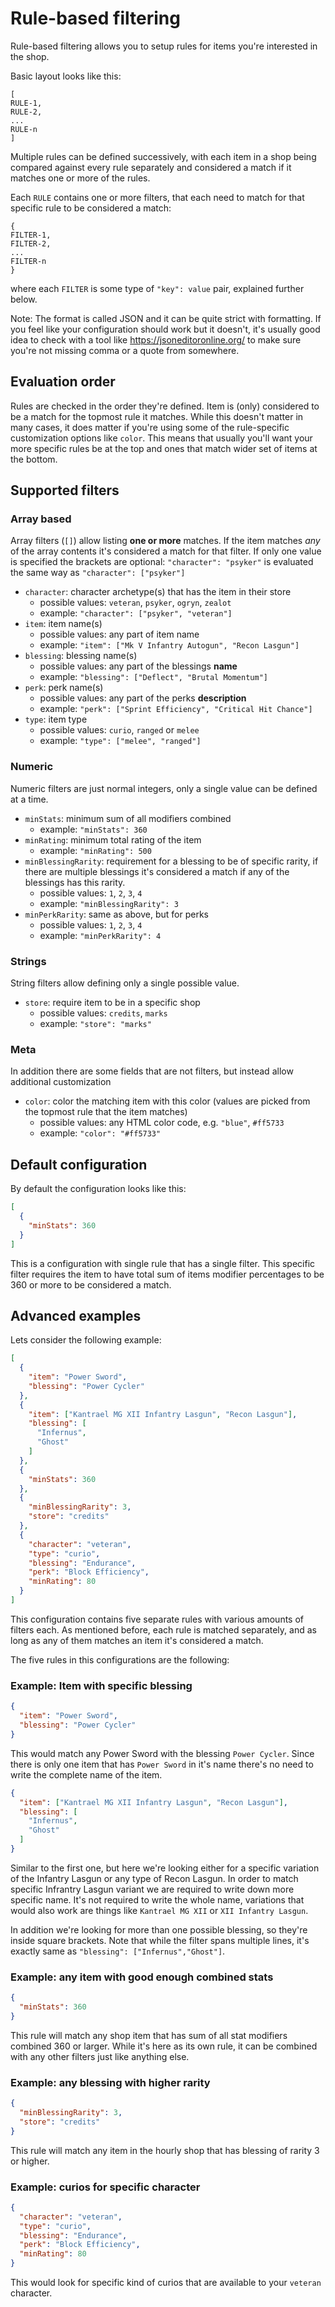 # Rule-based filtering

Rule-based filtering allows you to setup rules for items you're interested in the shop.

Basic layout looks like this:

```
[
RULE-1,
RULE-2,
...
RULE-n
]
```

Multiple rules can be defined successively, with each item in a shop being compared against every rule separately and considered a match if it matches one or more of the rules.

Each `RULE` contains one or more filters, that each need to match for that specific rule to be considered a match:

```
{
FILTER-1,
FILTER-2,
...
FILTER-n
}
```

where each `FILTER` is some type of `"key": value` pair, explained further below.

Note: The format is called JSON and it can be quite strict with formatting. If you feel like your configuration should work but it doesn't, it's usually good idea to check with a tool like https://jsoneditoronline.org/ to make sure you're not missing comma or a quote from somewhere.

## Evaluation order

Rules are checked in the order they're defined. Item is (only) considered to be a match for the topmost rule it matches. While this doesn't matter in many cases, it does matter if you're using some of the rule-specific customization options like `color`. This means that usually you'll want your more specific rules be at the top and ones that match wider set of items at the bottom.

## Supported filters

### Array based

Array filters (`[]`) allow listing **one or more** matches. If the item matches _any_ of the array contents it's considered a match for that filter. If only one value is specified the brackets are optional: `"character": "psyker"` is evaluated the same way as `"character": ["psyker"]`

- `character`: character archetype(s) that has the item in their store
  - possible values: `veteran`, `psyker`, `ogryn`, `zealot`
  - example: `"character": ["psyker", "veteran"]`
- `item`: item name(s)
  - possible values: any part of item name
  - example: `"item": ["Mk V Infantry Autogun", "Recon Lasgun"]`
- `blessing`: blessing name(s)
  - possible values: any part of the blessings **name**
  - example: `"blessing": ["Deflect", "Brutal Momentum"]`
- `perk`: perk name(s)
  - possible values: any part of the perks **description**
  - example: `"perk": ["Sprint Efficiency", "Critical Hit Chance"]`
- `type`: item type
  - possible values: `curio`, `ranged` or `melee`
  - example: `"type": ["melee", "ranged"]`

### Numeric

Numeric filters are just normal integers, only a single value can be defined at a time.

- `minStats`: minimum sum of all modifiers combined
  - example: `"minStats": 360`
- `minRating`: minimum total rating of the item
  - example: `"minRating": 500`
- `minBlessingRarity`: requirement for a blessing to be of specific rarity, if there are multiple blessings it's considered a match if any of the blessings has this rarity.
  - possible values: `1`, `2`, `3`, `4`
  - example: `"minBlessingRarity": 3`
- `minPerkRarity`: same as above, but for perks
  - possible values: `1`, `2`, `3`, `4`
  - example: `"minPerkRarity": 4`

### Strings

String filters allow defining only a single possible value.

- `store`: require item to be in a specific shop
  - possible values: `credits`, `marks`
  - example: `"store": "marks"`

### Meta

In addition there are some fields that are not filters, but instead allow additional customization

- `color`: color the matching item with this color (values are picked from the topmost rule that the item matches)
  - possible values: any HTML color code, e.g. `"blue"`, `#ff5733`
  - example: `"color": "#ff5733"`

## Default configuration

By default the configuration looks like this:

```json
[
  {
    "minStats": 360
  }
]
```

This is a configuration with single rule that has a single filter. This specific filter requires the item to have total sum of items modifier percentages to be 360 or more to be considered a match.

## Advanced examples

Lets consider the following example:

```json
[
  {
    "item": "Power Sword",
    "blessing": "Power Cycler"
  },
  {
    "item": ["Kantrael MG XII Infantry Lasgun", "Recon Lasgun"],
    "blessing": [
      "Infernus",
      "Ghost"
    ]
  },
  {
    "minStats": 360
  },
  {
    "minBlessingRarity": 3,
    "store": "credits"
  },
  {
    "character": "veteran",
    "type": "curio",
    "blessing": "Endurance",
    "perk": "Block Efficiency",
    "minRating": 80
  }
]
```

This configuration contains five separate rules with various amounts of filters each. As mentioned before, each rule is matched separately, and as long as any of them matches an item it's considered a match.

The five rules in this configurations are the following:

### Example: Item with specific blessing

```json
{
  "item": "Power Sword",
  "blessing": "Power Cycler"
}
```

This would match any Power Sword with the blessing `Power Cycler`. Since there is only one item that has `Power Sword` in it's name there's no need to write the complete name of the item.

```json
{
  "item": ["Kantrael MG XII Infantry Lasgun", "Recon Lasgun"],
  "blessing": [
    "Infernus",
    "Ghost"
  ]
}
```

Similar to the first one, but here we're looking either for a specific variation of the Infantry Lasgun or any type of Recon Lasgun. In order to match specific Infrantry Lasgun variant we are required to write down more specific name. It's not required to write the whole name, variations that would also work are things like `Kantrael MG XII` or `XII Infantry Lasgun`. 

In addition we're looking for more than one possible blessing, so they're inside square brackets. Note that while the filter spans multiple lines, it's exactly same as `"blessing": ["Infernus","Ghost"]`.

### Example: any item with good enough combined stats

```json
{
  "minStats": 360
}
```

This rule will match any shop item that has sum of all stat modifiers combined 360 or larger. While it's here as its own rule, it can be combined with any other filters just like anything else.

### Example: any blessing with higher rarity

```json
{
  "minBlessingRarity": 3,
  "store": "credits"
}
```

This rule will match any item in the hourly shop that has blessing of rarity 3 or higher.

### Example: curios for specific character

```json
{
  "character": "veteran",
  "type": "curio",
  "blessing": "Endurance",
  "perk": "Block Efficiency",
  "minRating": 80
}
```

This would look for specific kind of curios that are available to your `veteran` character.
